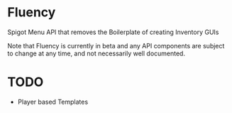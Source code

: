 # Fluency
Spigot Menu API that removes the Boilerplate of creating Inventory GUIs


Note that Fluency is currently in beta and any API components are subject to change at any time, and not necessarily well documented.


# TODO
* Player based Templates
